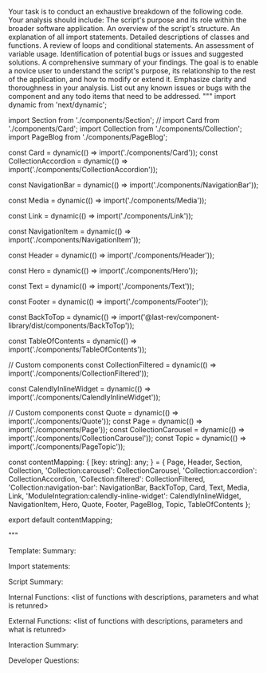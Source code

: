 Your task is to conduct an exhaustive breakdown of the following code. Your analysis should include:
The script's purpose and its role within the broader software application.
An overview of the script's structure.
An explanation of all import statements.
Detailed descriptions of classes and functions.
A review of loops and conditional statements.
An assessment of variable usage.
Identification of potential bugs or issues and suggested solutions.
A comprehensive summary of your findings.
The goal is to enable a novice user to understand the script's purpose, its relationship to the rest of the application, and how to modify or extend it. Emphasize clarity and thoroughness in your analysis.
List out any known issues or bugs with the component and any todo items that need to be addressed.
"""
import dynamic from 'next/dynamic';

import Section from './components/Section';
// import Card from './components/Card';
import Collection from './components/Collection';
import PageBlog from './components/PageBlog';

const Card = dynamic(() => import('./components/Card'));
const CollectionAccordion = dynamic(() => import('./components/CollectionAccordion'));

const NavigationBar = dynamic(() => import('./components/NavigationBar'));

const Media = dynamic(() => import('./components/Media'));

const Link = dynamic(() => import('./components/Link'));

const NavigationItem = dynamic(() => import('./components/NavigationItem'));

const Header = dynamic(() => import('./components/Header'));

const Hero = dynamic(() => import('./components/Hero'));

const Text = dynamic(() => import('./components/Text'));

const Footer = dynamic(() => import('./components/Footer'));

const BackToTop = dynamic(() => import('@last-rev/component-library/dist/components/BackToTop'));

const TableOfContents = dynamic(() => import('./components/TableOfContents'));

// Custom components
const CollectionFiltered = dynamic(() => import('./components/CollectionFiltered'));

const CalendlyInlineWidget = dynamic(() => import('./components/CalendlyInlineWidget'));

// Custom components
const Quote = dynamic(() => import('./components/Quote'));
const Page = dynamic(() => import('./components/Page'));
const CollectionCarousel = dynamic(() => import('./components/CollectionCarousel'));
const Topic = dynamic(() => import('./components/PageTopic'));

const contentMapping: {
  [key: string]: any;
} = {
  Page,
  Header,
  Section,
  Collection,
  'Collection:carousel': CollectionCarousel,
  'Collection:accordion': CollectionAccordion,
  'Collection:filtered': CollectionFiltered,
  'Collection:navigation-bar': NavigationBar,
  BackToTop,
  Card,
  Text,
  Media,
  Link,
  'ModuleIntegration:calendly-inline-widget': CalendlyInlineWidget,
  NavigationItem,
  Hero,
  Quote,
  Footer,
  PageBlog,
  Topic,
  TableOfContents
};

export default contentMapping;

"""

Template:
Summary:
<brief overview of the file and all its major components>

Import statements:
<describe the imports and dependencies>

Script Summary:
<Summary of file>

Internal Functions:
<list of functions with descriptions, parameters and what is retunred>

External Functions:
<list of functions with descriptions, parameters and what is retunred>

Interaction Summary:
<a summary of how the file could interact with the rest of the application>

Developer Questions:
<a list of questions Developers working with this component may have the following questions when debugging>